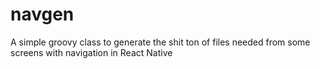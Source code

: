 # navgen
A simple groovy class to generate the shit ton of files needed from some screens with navigation in React Native

